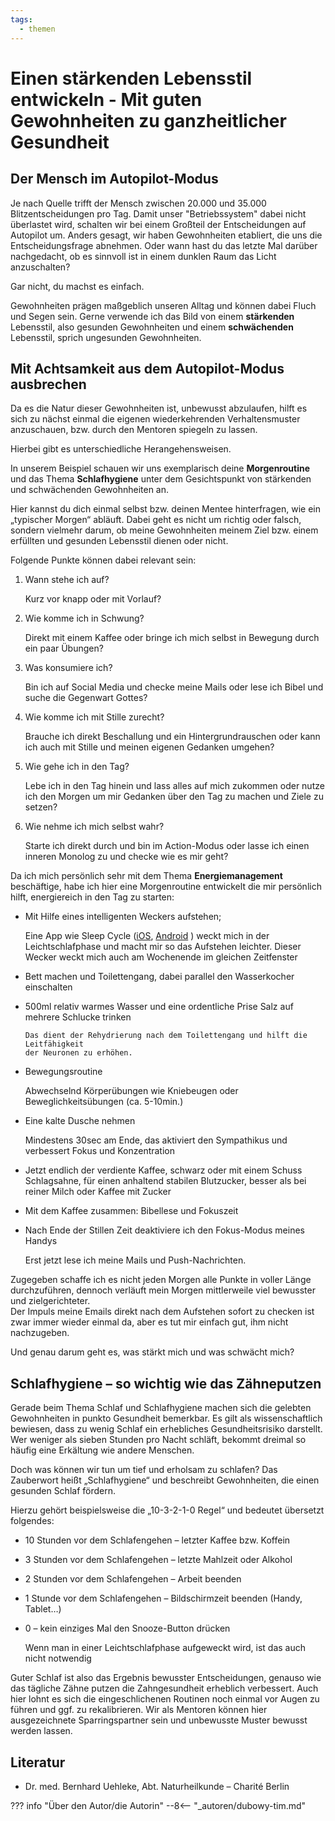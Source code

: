 ```yaml
---
tags:
  - themen
---
```


# Einen stärkenden Lebensstil entwickeln - Mit guten Gewohnheiten zu ganzheitlicher Gesundheit

## Der Mensch im Autopilot-Modus

Je nach Quelle trifft der Mensch zwischen 20.000 und 35.000 Blitzentscheidungen 
pro Tag. Damit unser "Betriebssystem" dabei nicht überlastet wird, schalten 
wir bei einem Großteil der Entscheidungen auf Autopilot um. Anders gesagt, 
wir haben Gewohnheiten etabliert, die uns die Entscheidungsfrage abnehmen. 
Oder wann hast du das letzte Mal darüber nachgedacht, ob es sinnvoll ist in 
einem dunklen Raum das Licht anzuschalten? 

Gar nicht, du machst es einfach. 

Gewohnheiten prägen maßgeblich unseren Alltag und können dabei Fluch und 
Segen sein. Gerne verwende ich das Bild von einem **stärkenden** Lebensstil, 
also gesunden Gewohnheiten und einem **schwächenden** Lebensstil, sprich 
ungesunden Gewohnheiten.


## Mit Achtsamkeit aus dem Autopilot-Modus ausbrechen

Da es die Natur dieser Gewohnheiten ist, unbewusst abzulaufen, hilft es 
sich zu nächst einmal die eigenen wiederkehrenden Verhaltensmuster 
anzuschauen, bzw. durch den Mentoren spiegeln zu lassen. 

Hierbei gibt es unterschiedliche Herangehensweisen.

In unserem Beispiel schauen wir uns exemplarisch deine **Morgenroutine** und 
das Thema **Schlafhygiene** unter dem Gesichtspunkt von stärkenden und 
schwächenden Gewohnheiten an.

Hier kannst du dich einmal selbst bzw. deinen Mentee hinterfragen, wie ein 
„typischer Morgen“ abläuft. 
Dabei geht es nicht um richtig oder falsch, sondern vielmehr darum, 
ob meine Gewohnheiten meinem Ziel bzw. einem erfüllten und gesunden Lebensstil dienen oder nicht.

Folgende Punkte können dabei relevant sein:

1.	Wann stehe ich auf? 
	
	Kurz vor knapp oder mit Vorlauf?

1.	Wie komme ich in Schwung? 
	
	Direkt mit einem Kaffee oder bringe ich mich selbst in Bewegung 
	durch ein paar Übungen?

1.	Was konsumiere ich? 
	
	Bin ich auf Social Media und checke meine Mails oder lese ich Bibel 
	und suche die Gegenwart Gottes?

1.	Wie komme ich mit Stille zurecht? 
	
	Brauche ich direkt Beschallung und ein Hintergrundrauschen oder kann 
	ich auch mit Stille und meinen eigenen Gedanken umgehen?

1.	Wie gehe ich in den Tag? 

	Lebe ich in den Tag hinein und lass alles auf mich zukommen oder nutze 
	ich den Morgen um mir Gedanken über den Tag zu machen und Ziele zu setzen?

1.	Wie nehme ich mich selbst wahr? 
	
	Starte ich direkt durch und bin im Action-Modus oder lasse ich einen 
	inneren Monolog zu und checke wie es mir geht?

Da ich mich persönlich sehr mit dem Thema **Energiemanagement** beschäftige, 
habe ich hier eine Morgenroutine entwickelt die mir persönlich hilft, 
energiereich in den Tag zu starten:

- Mit Hilfe eines intelligenten Weckers aufstehen; 

	Eine App wie Sleep Cycle 
	([iOS](https://apps.apple.com/us/app/sleep-cycle-sleep-tracker/id320606217), 
	[Android](https://play.google.com/store/apps/details?id=com.northcube.sleepcycle&hl=en)
	) weckt mich in der Leichtschlafphase und macht mir so das Aufstehen leichter. 
	Dieser Wecker weckt mich auch am Wochenende im gleichen Zeitfenster

- Bett machen und Toilettengang, dabei parallel den Wasserkocher einschalten

- 500ml relativ warmes Wasser und eine ordentliche Prise Salz auf mehrere 
  Schlucke trinken 
  
	  Das dient der Rehydrierung nach dem Toilettengang und hilft die Leitfähigkeit 
	  der Neuronen zu erhöhen.

- Bewegungsroutine
	
	Abwechselnd Körperübungen wie Kniebeugen oder Beweglichkeitsübungen (ca. 5-10min.)

- Eine kalte Dusche nehmen

	Mindestens 30sec am Ende, das aktiviert den Sympathikus und verbessert 
	Fokus und Konzentration

- Jetzt endlich der verdiente Kaffee, schwarz oder mit einem Schuss 
  Schlagsahne, für einen anhaltend stabilen Blutzucker, 
  besser als bei reiner Milch oder Kaffee mit Zucker

- Mit dem Kaffee zusammen: Bibellese und Fokuszeit

- Nach Ende der Stillen Zeit deaktiviere ich den Fokus-Modus meines Handys
	
	Erst jetzt lese ich meine Mails und Push-Nachrichten.

Zugegeben schaffe ich es nicht jeden Morgen alle Punkte in voller Länge durchzuführen, 
dennoch verläuft mein Morgen mittlerweile viel bewusster und zielgerichteter.  
Der Impuls meine Emails direkt nach dem Aufstehen sofort zu checken ist zwar immer 
wieder einmal da, aber es tut mir einfach gut, ihm nicht nachzugeben.

Und genau darum geht es, was stärkt mich und was schwächt mich?

## Schlafhygiene – so wichtig wie das Zähneputzen

Gerade beim Thema Schlaf und Schlafhygiene machen sich die gelebten 
Gewohnheiten in punkto Gesundheit bemerkbar. 
Es gilt als wissenschaftlich bewiesen, dass zu wenig Schlaf ein 
erhebliches Gesundheitsrisiko darstellt. 
Wer weniger als sieben Stunden pro Nacht schläft, bekommt dreimal 
so häufig eine Erkältung wie andere Menschen. 

Doch was können wir tun um tief und erholsam zu schlafen? 
Das Zauberwort heißt „Schlafhygiene“ und beschreibt Gewohnheiten, 
die einen gesunden Schlaf fördern. 

Hierzu gehört beispielsweise die „10-3-2-1-0 Regel“ und bedeutet übersetzt folgendes:

- 10 Stunden vor dem Schlafengehen – letzter Kaffee bzw. Koffein 
- 3 Stunden vor dem Schlafengehen – letzte Mahlzeit oder Alkohol
- 2 Stunden vor dem Schlafengehen – Arbeit beenden
- 1 Stunde vor dem Schlafengehen – Bildschirmzeit beenden (Handy, Tablet…) 
- 0 – kein einziges Mal den Snooze-Button drücken 
	
	Wenn man in einer Leichtschlafphase aufgeweckt wird, ist das auch nicht notwendig 

Guter Schlaf ist also das Ergebnis bewusster Entscheidungen, 
genauso wie das tägliche Zähne putzen die Zahngesundheit erheblich verbessert. 
Auch hier lohnt es sich die eingeschlichenen Routinen noch einmal vor Augen zu 
führen und ggf. zu rekalibrieren. 
Wir als Mentoren können hier ausgezeichnete Sparringspartner sein und unbewusste Muster 
bewusst werden lassen.

## Literatur

- Dr. med. Bernhard Uehleke, Abt. Naturheilkunde – Charité Berlin

??? info "Über den Autor/die Autorin"
    --8<-- "_autoren/dubowy-tim.md"

